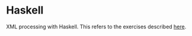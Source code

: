 # Haskell

XML processing with Haskell. This refers to the exercises described
[here](../README.md).
